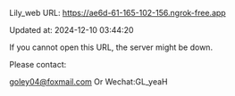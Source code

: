 Lily_web URL: https://ae6d-61-165-102-156.ngrok-free.app

Updated at: 2024-12-10 03:44:20

If you cannot open this URL, the server might be down.

Please contact: 

goley04@foxmail.com Or Wechat:GL_yeaH